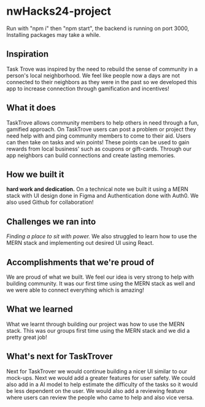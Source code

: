 # nwHacks24-project

Run with "npm i" then "npm start", the backend is running on port 3000, Installing packages may take a while.

## Inspiration
Task Trove was inspired by the need to rebuild the sense of community in a person's local neighborhood. We feel like people now a days are not connected to their neighbors as they were in the past so we developed this app to increase connection through gamification and incentives! 

## What it does
TaskTrove allows community members to help others in need through a fun, gamified approach. On TaskTrove users can post a problem or project they need help with and ping community members to come to their aid. Users can then take on tasks and win points! These points can be used to gain rewards from local business' such as coupons or gift-cards. Through our app neighbors can build connections and create lasting memories.

## How we built it
**hard work and dedication.** On a technical note we built it using a MERN stack with UI design done in Figma and Authentication done with Auth0. We also used Github for collaboration!

## Challenges we ran into
_Finding a place to sit with power._  We also struggled to learn how to use the MERN stack and implementing out desired UI using React. 

## Accomplishments that we're proud of
We are proud of what we built. We feel our idea is very strong to help with building community. It was our first time using the MERN stack as well and we were able to connect everything which is amazing!

## What we learned
What we learnt through building our project was how to use the MERN stack. This was our groups first time using the MERN stack and we did a pretty great job!

## What's next for TaskTrover
Next for TaskTrover we would continue building a nicer UI similar to our mock-ups. Next we would add a  greater features for user safety. We could also add in a AI model to help estimate the difficulty of the tasks so it would be less dependent on the user. We would also add a reviewing feature where users can review the people who came to help and also vice versa.
